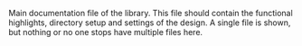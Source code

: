Main documentation file of the library.
This file should contain the functional highlights, directory setup and settings of the design.
A single file is shown, but nothing or no one stops have multiple files here.